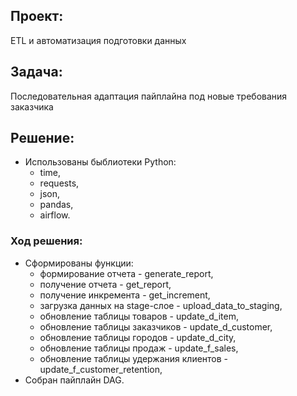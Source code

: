 ## Проект:

ETL и автоматизация подготовки данных

## Задача:

Последовательная адаптация пайплайна под новые требования заказчика

## Решение:
- Использованы быблиотеки Python:
  - time,
  - requests,
  - json,
  - pandas,
  - airflow.

### Ход решения:
- Сформированы функции:
  - формирование отчета - generate_report,
  - получение отчета - get_report,
  - получение инкремента - get_increment,
  - загрузка данных на stage-слое - upload_data_to_staging,
  - обновление таблицы товаров - update_d_item,
  - обновление таблицы заказчиков - update_d_customer,
  - обновление таблицы городов - update_d_city,
  - обновление таблицы продаж - update_f_sales,
  - обновление таблицы удержания клиентов - update_f_customer_retention,
- Собран пайплайн DAG.
